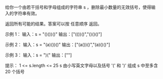 给你一个由若干括号和字母组成的字符串 s ，删除最小数量的无效括号，使得输入的字符串有效。

返回所有可能的结果。答案可以按 任意顺序 返回。

示例 1：
输入：s = "()())()"
输出：["(())()","()()()"]

示例 2：
输入：s = "(a)())()"
输出：["(a())()","(a)()()"]

示例 3：
输入：s = ")("
输出：[""]
 

提示：
1 <= s.length <= 25
s 由小写英文字母以及括号 '(' 和 ')' 组成
s 中至多含 20 个括号